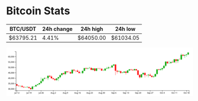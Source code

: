 # Bitcoin Stats

BTC/USDT|24h change|24h high|24h low|
|---|---|---|---|
|$63795.21|4.41%|$64050.00|$61034.05|

<img src="./chart.svg">
